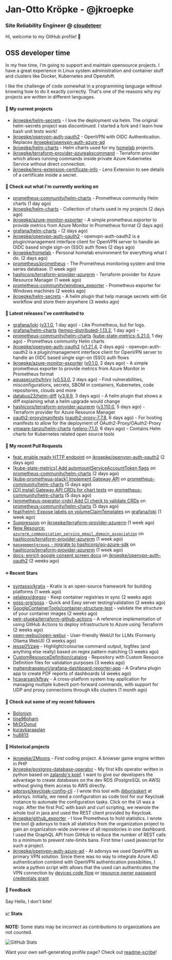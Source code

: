 # Jan-Otto Kröpke - @jkroepke
### Site Reliability Engineer @ [cloudeteer](https://cloudeteer.de/)

Hi, welcome to my GitHub profile! 👋

## OSS developer time
In my free time, I'm going to support and maintain opensource projects. I have a great experience in Linux system administration and container stuff and clusters like Docker, Kubernetes and Openshift.

I like the challenge of code somewhat in a programming language without knowing how to do it exactly correctly. That's one of the reasons why my projects are written in different languages.

#### 🌱 My current projects
- [jkroepke/helm-secrets](https://github.com/jkroepke/helm-secrets) - I love the deployment via helm. The original helm-secrets project was discontinued. I started a fork and I learn how bash unit tests work!
- [jkroepke/openvpn-auth-oauth2](https://github.com/jkroepke/openvpn-auth-oauth2) - OpenVPN with OIDC Authentication. Replaces  [jkroepke/openvpn-auth-azure-ad](https://github.com/jkroepke/openvpn-auth-azure-ad) 
- [jkroepke/helm-charts](https://github.com/jkroepke/helm-charts) - Helm charts used for my [homelab](https://github.com/jkroepke/homelab) projects.
- [jkroepke/terraform-provider-azureakscommand](https://github.com/jkroepke/terraform-provider-azureakscommand) - Terraform provider which allows running commands inside private Azure Kubernetes Service without direct connection.
- [jkroepke/lens-extension-certificate-info](https://github.com/jkroepke/lens-extension-certificate-info) - Lens Extension to see details of a certificate inside a secret.

#### 👷 Check out what I'm currently working on

- [prometheus-community/helm-charts](https://github.com/prometheus-community/helm-charts) - Prometheus community Helm charts (1 day ago)
- [jkroepke/helm-charts](https://github.com/jkroepke/helm-charts) - Collection of charts used in my projects (2 days ago)
- [jkroepke/azure-monitor-exporter](https://github.com/jkroepke/azure-monitor-exporter) - A simple prometheus exporter to provide metrics from Azure Monitor in Prometheus format (2 days ago)
- [grafana/helm-charts](https://github.com/grafana/helm-charts) -  (2 days ago)
- [jkroepke/openvpn-auth-oauth2](https://github.com/jkroepke/openvpn-auth-oauth2) - openvpn-auth-oauth2 is a plugin/management interface client for OpenVPN server to handle an OIDC based single sign-on (SSO) auth flows (2 days ago)
- [jkroepke/homelab](https://github.com/jkroepke/homelab) - Personal homelab environment for everything what I do. (2 days ago)
- [prometheus/prometheus](https://github.com/prometheus/prometheus) - The Prometheus monitoring system and time series database. (1 week ago)
- [hashicorp/terraform-provider-azurerm](https://github.com/hashicorp/terraform-provider-azurerm) - Terraform provider for Azure Resource Manager (1 week ago)
- [prometheus-community/windows_exporter](https://github.com/prometheus-community/windows_exporter) - Prometheus exporter for Windows machines (2 weeks ago)
- [jkroepke/helm-secrets](https://github.com/jkroepke/helm-secrets) - A helm plugin that help manage secrets with Git workflow and store them anywhere (3 weeks ago)

#### 🔭 Latest releases I've contributed to

- [grafana/loki](https://github.com/grafana/loki) ([v3.1.0](https://github.com/grafana/loki/releases/tag/v3.1.0), 1 day ago) - Like Prometheus, but for logs.
- [grafana/helm-charts](https://github.com/grafana/helm-charts) ([tempo-distributed-1.13.2](https://github.com/grafana/helm-charts/releases/tag/tempo-distributed-1.13.2), 1 day ago) - 
- [prometheus-community/helm-charts](https://github.com/prometheus-community/helm-charts) ([kube-state-metrics-5.21.0](https://github.com/prometheus-community/helm-charts/releases/tag/kube-state-metrics-5.21.0), 1 day ago) - Prometheus community Helm charts
- [jkroepke/openvpn-auth-oauth2](https://github.com/jkroepke/openvpn-auth-oauth2) ([v1.21.4](https://github.com/jkroepke/openvpn-auth-oauth2/releases/tag/v1.21.4), 2 days ago) - openvpn-auth-oauth2 is a plugin/management interface client for OpenVPN server to handle an OIDC based single sign-on (SSO) auth flows
- [jkroepke/azure-monitor-exporter](https://github.com/jkroepke/azure-monitor-exporter) ([v0.1.0](https://github.com/jkroepke/azure-monitor-exporter/releases/tag/v0.1.0), 2 days ago) - A simple prometheus exporter to provide metrics from Azure Monitor in Prometheus format
- [aquasecurity/trivy](https://github.com/aquasecurity/trivy) ([v0.53.0](https://github.com/aquasecurity/trivy/releases/tag/v0.53.0), 2 days ago) - Find vulnerabilities, misconfigurations, secrets, SBOM in containers, Kubernetes, code repositories, clouds and more
- [databus23/helm-diff](https://github.com/databus23/helm-diff) ([v3.9.9](https://github.com/databus23/helm-diff/releases/tag/v3.9.9), 3 days ago) - A helm plugin that shows a diff explaining what a helm upgrade would change
- [hashicorp/terraform-provider-azurerm](https://github.com/hashicorp/terraform-provider-azurerm) ([v3.110.0](https://github.com/hashicorp/terraform-provider-azurerm/releases/tag/v3.110.0), 5 days ago) - Terraform provider for Azure Resource Manager
- [oauth2-proxy/manifests](https://github.com/oauth2-proxy/manifests) ([oauth2-proxy-7.7.8](https://github.com/oauth2-proxy/manifests/releases/tag/oauth2-proxy-7.7.8), 6 days ago) - For hosting manifests to allow for the deployment of OAuth2-Proxy/OAuth2-Proxy
- [vmware-tanzu/helm-charts](https://github.com/vmware-tanzu/helm-charts) ([velero-7.1.0](https://github.com/vmware-tanzu/helm-charts/releases/tag/velero-7.1.0), 6 days ago) - Contains Helm charts for Kubernetes related open source tools

#### 🔨 My recent Pull Requests

- [feat: enable ready HTTP endpoint](https://github.com/jkroepke/openvpn-auth-oauth2/pull/282) on [jkroepke/openvpn-auth-oauth2](https://github.com/jkroepke/openvpn-auth-oauth2) (2 days ago)
- [[kube-state-metrics] Add automountServiceAccountToken flags](https://github.com/prometheus-community/helm-charts/pull/4682) on [prometheus-community/helm-charts](https://github.com/prometheus-community/helm-charts) (2 days ago)
- [[kube-prometheus-stack] Implement Gateway API](https://github.com/prometheus-community/helm-charts/pull/4646) on [prometheus-community/helm-charts](https://github.com/prometheus-community/helm-charts) (5 days ago)
- [[CI] install Gateway API CRDs for chart tests](https://github.com/prometheus-community/helm-charts/pull/4645) on [prometheus-community/helm-charts](https://github.com/prometheus-community/helm-charts) (5 days ago)
- [[prometheus-operator-crds] Add CI check to validate CRDs](https://github.com/prometheus-community/helm-charts/pull/4642) on [prometheus-community/helm-charts](https://github.com/prometheus-community/helm-charts) (5 days ago)
- [feat(helm): Expose labels on volumeClaimTemplates](https://github.com/grafana/loki/pull/13317) on [grafana/loki](https://github.com/grafana/loki) (1 week ago)
- [Suppression](https://github.com/jkroepke/terraform-provider-azurerm/pull/1) on [jkroepke/terraform-provider-azurerm](https://github.com/jkroepke/terraform-provider-azurerm) (1 week ago)
- [New Resource: `azurerm_communication_service_email_domain_association`](https://github.com/hashicorp/terraform-provider-azurerm/pull/26432) on [hashicorp/terraform-provider-azurerm](https://github.com/hashicorp/terraform-provider-azurerm) (1 week ago)
- [`managementgroups` - migrate to hashicorp/go-azure-sdk](https://github.com/hashicorp/terraform-provider-azurerm/pull/26430) on [hashicorp/terraform-provider-azurerm](https://github.com/hashicorp/terraform-provider-azurerm) (1 week ago)
- [docs: enrich google consent screen docu](https://github.com/jkroepke/openvpn-auth-oauth2/pull/278) on [jkroepke/openvpn-auth-oauth2](https://github.com/jkroepke/openvpn-auth-oauth2) (2 weeks ago)

#### ⭐ Recent Stars

- [syntasso/kratix](https://github.com/syntasso/kratix) - Kratix is an open-source framework for building platforms (1 week ago)
- [xelalexv/dregsy](https://github.com/xelalexv/dregsy) - Keep container registries in sync (2 weeks ago)
- [goss-org/goss](https://github.com/goss-org/goss) - Quick and Easy server testing/validation (2 weeks ago)
- [GoogleContainerTools/container-structure-test](https://github.com/GoogleContainerTools/container-structure-test) - validate the structure of your container images (2 weeks ago)
- [petr-stupka/terraform-github-actions](https://github.com/petr-stupka/terraform-github-actions) - A reference implementation of using GitHub Actions to deploy infrastructure to Azure using Terraform (2 weeks ago)
- [open-webui/open-webui](https://github.com/open-webui/open-webui) - User-friendly WebUI for LLMs (Formerly Ollama WebUI) (3 weeks ago)
- [jessp01/zaje](https://github.com/jessp01/zaje) - Highlight/colourise command output, logfiles (and anything else really) based on regex pattern matching (3 weeks ago)
- [CustomResourceDefinition/catalog](https://github.com/CustomResourceDefinition/catalog) - Repository with Custom Resource Definition files for validation purposes (3 weeks ago)
- [mahendrapaipuri/grafana-dashboard-reporter-app](https://github.com/mahendrapaipuri/grafana-dashboard-reporter-app) - A Grafana plugin app to create PDF reports of dashboards (4 weeks ago)
- [hcavarsan/kftray](https://github.com/hcavarsan/kftray) - A cross-platform system tray application for managing multiple kubectl port-forward commands, with support for UDP and proxy connections through k8s clusters (1 month ago)

#### 👯 Check out some of my recent followers

- [Bolonivn](https://github.com/Bolonivn)
- [tina96pham](https://github.com/tina96pham)
- [MrDrDonut](https://github.com/MrDrDonut)
- [kuraykaraaslan](https://github.com/kuraykaraaslan)
- [hu8813](https://github.com/hu8813)

#### 📜 Historical projects
- [jkroepke/2Moons](https://github.com/jkroepke/2Moons) - First coding project. A browser game engine written in PHP
- [jkroepke/postgres-database-operator](https://github.com/jkroepke/postgres-database-operator) - My first k8s operator written in python based on [zalando's kopf](https://github.com/zalando-incubator/kopf). I want to give our developers the advantage to create databases on the dev RDS (PostgreSQL on AWS) without giving them access to AWS directly.
- [adorsys/keycloak-config-cli](https://github.com/adorsys/keycloak-config-cli) - I wrote this tool with [@borisskert](https://github.com/borisskert) at adorsys. Initially, we need a configuration as code tool for our Keycloak instance to automate the configuration tasks. Click on the UI was a nogo. After the first PoC with bash and curl scripting, we rewrote the whole tool in java and used the REST client provided by Keycloak.
- [jkroepke/github_exporter](https://github.com/jkroepke/github_exporter) - I love Prometheus to hold statistics. I wrote the tool @ adorsys to track all statistics from the organization project to gain an organization-wide overview of all repositories in one dashboard. I used the GraphQL API from GitHub to reduce the number of REST calls to a minimum to prevent rate-limits bans. First time I used javascript for such a project.
- [jkroepke/openvpn-auth-azure-ad](https://github.com/jkroepke/openvpn-auth-azure-ad) - At adorsys we used OpenVPN as primary VPN solution. Since there was no way to integrate Azure AD authentication combind with OpenVPN authentication possiblities, I wrote a python script with allows that the used can authenticates the VPN connection by [devices code flow](https://docs.microsoft.com/en-us/azure/active-directory/develop/v2-oauth2-device-code) or [resource owner password credentials grant](https://docs.microsoft.com/en-us/azure/active-directory/develop/v2-oauth-ropc)

#### 💬 Feedback

Say Hello, I don't bite!

#### 📈 Stats

**NOTE:** Some stats may be incorrect as contributions to organizations
are not counted.

![GitHub Stats](https://github-readme-stats.vercel.app/api?username=jkroepke&count_private=false&theme=tokyonight&show_icons=true)

Want your own self-generating profile page? Check out [readme-scribe](https://github.com/muesli/readme-scribe)!
